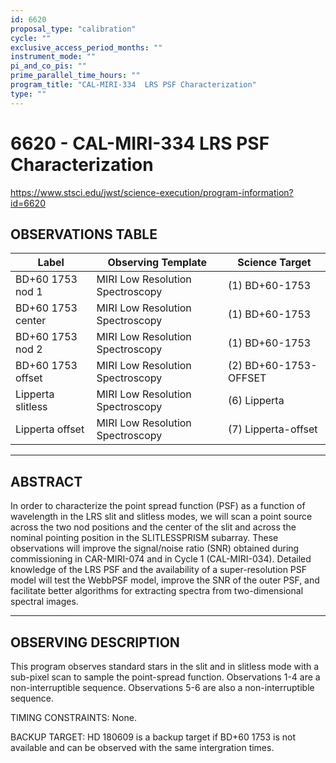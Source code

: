 ```yaml
---
id: 6620
proposal_type: "calibration"
cycle: ""
exclusive_access_period_months: ""
instrument_mode: ""
pi_and_co_pis: ""
prime_parallel_time_hours: ""
program_title: "CAL-MIRI-334  LRS PSF Characterization"
type: ""
---
```

# 6620 - CAL-MIRI-334  LRS PSF Characterization
https://www.stsci.edu/jwst/science-execution/program-information?id=6620
## OBSERVATIONS TABLE
| Label | Observing Template | Science Target |
|---|---|---|
| BD+60 1753 nod 1 | MIRI Low Resolution Spectroscopy | (1) BD+60-1753 |
| BD+60 1753 center | MIRI Low Resolution Spectroscopy | (1) BD+60-1753 |
| BD+60 1753 nod 2 | MIRI Low Resolution Spectroscopy | (1) BD+60-1753 |
| BD+60 1753 offset | MIRI Low Resolution Spectroscopy | (2) BD+60-1753-OFFSET |
| Lipperta slitless | MIRI Low Resolution Spectroscopy | (6) Lipperta |
| Lipperta offset | MIRI Low Resolution Spectroscopy | (7) Lipperta-offset |

---

## ABSTRACT

In order to characterize the point spread function (PSF) as a function of wavelength in the LRS slit and slitless modes, we will scan a point source across the two nod positions and the center of the slit and across the nominal pointing position in the SLITLESSPRISM subarray. These observations will improve the signal/noise ratio (SNR) obtained during commissioning in CAR-MIRI-074 and in Cycle 1 (CAL-MIRI-034). Detailed knowledge of the LRS PSF and the availability of a super-resolution PSF model will test the WebbPSF model, improve the SNR of the outer PSF, and facilitate better algorithms for extracting spectra from two-dimensional spectral images.

---

## OBSERVING DESCRIPTION

This program observes standard stars in the slit and in slitless mode with a sub-pixel scan to sample the point-spread function.
Observations 1-4 are a non-interruptible sequence.
Observations 5-6 are also a non-interruptible sequence.

TIMING CONSTRAINTS:
None.

BACKUP TARGET:
HD 180609 is a backup target if BD+60 1753 is not available and can be observed with the same intergration times.